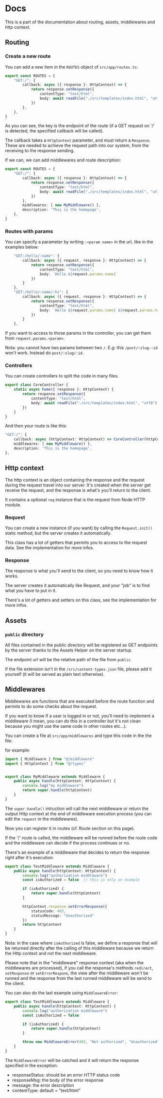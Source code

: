 # Docs

This is a part of the documentation about routing, assets, middlewares and http context.

## Routing

### Create a new route

You can add a new item in the `ROUTES` object of `src/app/routes.ts`:

```ts
export const ROUTES = {
    "GET:/": {
        callback: async ({ response }: HttpContext) => {
            return response.setResponse({
                contentType: "text/html",
                body: await readFile("./src/templates/index.html", "utf8")
            })
        },
    },
}
```

As you can see, the key is the endpoint of the route (if a GET request on '/' is detected, the specified callback will be called).

The callback takes a `HttpContext` parameter, and must return a `Response`. These are needed to achieve the request path into our system, from the receiving to the response sending.

If we can, we can add middlewares and route description:

```ts
export const ROUTES = {
    "GET:/": {
        callback: async ({ response }: HttpContext) => {
            return response.setResponse({
                contentType: "text/html",
                body: await readFile("./src/templates/index.html", "utf8")
            })
        },
        middlewares: [ new MyMiddleware() ],
        description: 'This is the homepage',
    },
}
```

### Routes with params

You can specify a parameter by writing `:<param name>` in the url, like in the examples below:

```ts
    "GET:/hello/:name": {
        callback: async ({ request, response }: HttpContext) => {
            return response.setResponse({
                contentType: "text/html",
                body: `Hello ${request.params.name}`
            })
        }
    },
    "GET:/hello/:name/:hi": {
        callback: async ({ request, response }: HttpContext) => {
            return response.setResponse({
                contentType: "text/html",
                body: `Hello ${request.params.name} ${request.params.hi}`
            })
        }
    },
```

If you want to access to those params in the controller, you can get them from `request.params.<param>`.

Nota: you cannot have two params between two `/`. E.g: this `/post/:slug-:id` won't work. Instead do `post/:slug/:id`.

### Controllers

You can create controllers to split the code in many files.

```ts
export class CoreController {
    static async home({ response }: HttpContext) {
        return response.setResponse({
            contentType: "text/html",
            body: await readFile("./src/templates/index.html", "utf8")
        })
    }
}
```

And then your route is like this:

```ts
"GET:/": {
    callback: async (httpContext: HttpContext) => CoreController(httpContext),
    middlewares: [ new MyMiddleware() ],
    description: 'This is the homepage',
},
```

## Http context

The http context is an object containing the response and the request during the request travel into our server. It's created when the server get receive the request, and the response is what's you'll return to the client.

It contains a optional `req` instance that is the request from Node HTTP module.

### Request

You can create a new instance (if you want) by calling the `Request.init()` static method, but the server creates it automatically.

This class has a lot of getters that permits you to access to the request data. See the implementation for more infos.

### Response

The response is what you'll send to the client, so you need to know how it works.

The server creates it automatically like Request, and your "job" is to find what you have to put in it.

There's a lot of getters and setters on this class, see the implementation for more infos.

## Assets

### `public` directory

All files contained in the public directory will be registered as GET endpoints by the server thanks to the Assets Helper on the server startup.

The endpoint url will be the relative path of the file from `public`.

If the file extension isn't in the `/src/content-types.json` file, please add it yourself (it will be served as plain text otherwise).


## Middlewares

Middlewares are functions that are executed before the route function and permits to do some checks about the request.

If you want to know if a user is logged in or not, you'll need to implement a middleware (I mean, you can do this in a controller but it's not clean because you might use the same code in other routes etc...).

You can create a file at `src/app/middlewares` and type this code in the the file:

for example:
```ts
import { Middleware } from "@/middleware"
import { HttpContext } from "@/types"


export class MyMiddleware extends Middleware {
    public async handle(httpContext: HttpContext) {
        console.log("my middleware")
        return super.handle(httpContext)
    }
}
```

The `super.handle()` intruction will call the next middleware or return the output Http context at the end of middleware execution process (you can edit the ``request`` in the middlewares).

Now you can register it in routes (cf. Route section on this page).

If the '/' route is called, the middleware will be runned before the route code and the middleware can decide if the process continues or no.

There's an example of a middleware that decides to return the response right after it's execution:

```ts
export class TestMiddleware extends Middleware {
    public async handle(httpContext: HttpContext) {
        console.log("authorization middleware")
        const isAuthorized = false  // this is only an example

        if (isAuthorized) {
            return super.handle(httpContext)
        }

        httpContext.response.setErrorResponse({
            statusCode: 403,
            statusMessage: "Unauthorized"
        })
        return httpContext
    }
}
```

Nota: in the case where ``isAuthorized`` is false, we define a response that will be returned directly after the calling of this middleware because we return the Http context and not the next middleware.

Please note that in the "middleware" response context (aka when the middlewares are processed), if you call the response's methods ``redirect``, ``setResponse`` or ``setErrorRespone``, the view after the middleware won't be runned and the response from the last runned middleware will be send to the client.

You can also do the last example using ``MiddlewareError``:

```ts
export class TestMiddleware extends Middleware {
    public async handle(httpContext: HttpContext) {
        console.log("authorization middleware")
        const isAuthorized = false

        if (isAuthorized) {
            return super.handle(httpContext)
        }

        throw new MiddlewareError(403, "Not authorized", "Unauthorized")
    }
}
```

The ``MiddlewareError`` will be catched and it will return the response specified in the exception:
- responseStatus: should be an error HTTP status code
- responseMsg: the body of the error response
- message: the error description
- contentType: default = "text/html"
